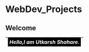 # WebDev_Projects 

## Welcome

|<span style="color:white;background:black;padding:0.3rem"> <em> Hello,I am Utkarsh Shahare.</em> </span> |
|           ---: |

